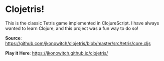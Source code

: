 
# Clojetris!

This is the classic Tetris game implemented in ClojureScript. I have always wanted to learn Clojure, and this project was a fun way to do so!

**Source**: https://github.com/jkonowitch/clojetris/blob/master/src/tetris/core.cljs

**Play it Here**: https://jkonowitch.github.io/clojetris/
